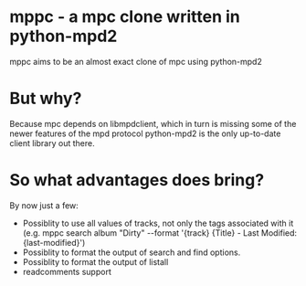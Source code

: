 # mppc - a mpc clone written in python-mpd2

mppc aims to be an almost exact clone of mpc using python-mpd2

# But why?
Because mpc depends on libmpdclient, which in turn is missing some of the newer features of the mpd protocol
python-mpd2 is the only up-to-date client library out there.

# So what advantages does bring?
By now just a few:
* Possiblity to use all values of tracks, not only the tags associated with it
  (e.g. mppc search album "Dirty" --format '{track} {Title} - Last Modified: {last-modified}')
* Possiblity to format the output of search and find options.
* Possiblity to format the output of listall 
* readcomments support

